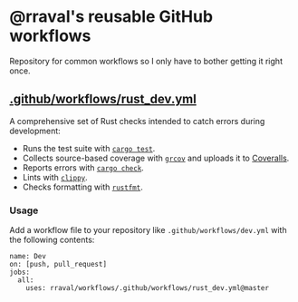 @rraval's reusable GitHub workflows
===================================

Repository for common workflows so I only have to bother getting it right once.

## [.github/workflows/rust_dev.yml](.github/workflows/rust_dev.yml)

A comprehensive set of Rust checks intended to catch errors during development:

- Runs the test suite with [`cargo test`](https://doc.rust-lang.org/cargo/commands/cargo-test.html).
- Collects source-based coverage with [`grcov`](https://github.com/mozilla/grcov) and uploads it to [Coveralls](https://coveralls.io/).
- Reports errors with [`cargo check`](https://doc.rust-lang.org/cargo/commands/cargo-check.html).
- Lints with [`clippy`](https://github.com/rust-lang/rust-clippy).
- Checks formatting with [`rustfmt`](https://github.com/rust-lang/rustfmt).

### Usage

Add a workflow file to your repository like `.github/workflows/dev.yml` with the following contents:

```
name: Dev
on: [push, pull_request]
jobs:
  all:
    uses: rraval/workflows/.github/workflows/rust_dev.yml@master
```
